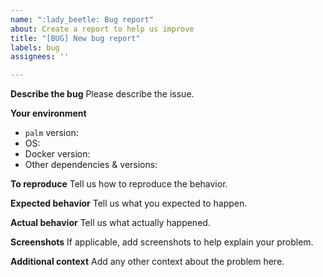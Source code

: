 ```yaml
---
name: ":lady_beetle: Bug report"
about: Create a report to help us improve
title: "[BUG] New bug report"
labels: bug
assignees: ''

---
```


**Describe the bug**
Please describe the issue.

**Your environment**
- `palm` version: 
- OS: 
- Docker version:
- Other dependencies & versions:

**To reproduce**
Tell us how to reproduce the behavior.

**Expected behavior**
Tell us what you expected to happen.

**Actual behavior**
Tell us what actually happened.

**Screenshots**
If applicable, add screenshots to help explain your problem.

**Additional context**
Add any other context about the problem here.
